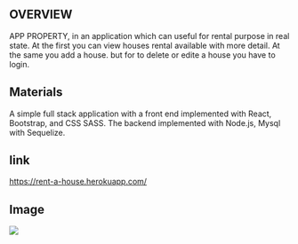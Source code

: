 
## OVERVIEW

APP PROPERTY, in an application which  can useful for rental purpose in real state. At the first you can view houses rental available with more detail. At the same you add a house. but for to delete or edite a house you have to login.


## Materials 
 A simple full stack application with a front end implemented with React, Bootstrap, and CSS SASS. The backend implemented with Node.js, Mysql with Sequelize. 

 ## link  

 https://rent-a-house.herokuapp.com/

## Image
 ![](./client/src/images/2020-03-13(1)%20.png)


